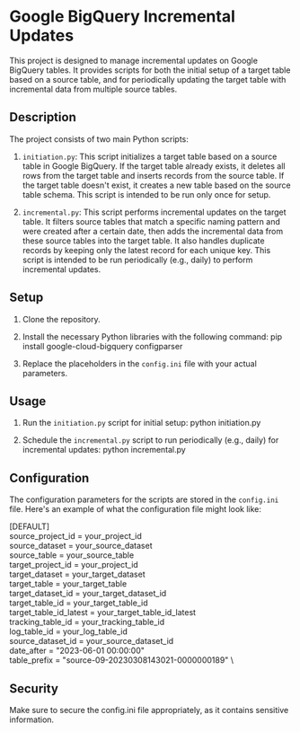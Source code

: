 # Google BigQuery Incremental Updates

This project is designed to manage incremental updates on Google BigQuery tables. It provides scripts for both the initial setup of a target table based on a source table, and for periodically updating the target table with incremental data from multiple source tables.

## Description

The project consists of two main Python scripts:

1. `initiation.py`: This script initializes a target table based on a source table in Google BigQuery. If the target table already exists, it deletes all rows from the target table and inserts records from the source table. If the target table doesn't exist, it creates a new table based on the source table schema. This script is intended to be run only once for setup.

2. `incremental.py`: This script performs incremental updates on the target table. It filters source tables that match a specific naming pattern and were created after a certain date, then adds the incremental data from these source tables into the target table. It also handles duplicate records by keeping only the latest record for each unique key. This script is intended to be run periodically (e.g., daily) to perform incremental updates.

## Setup

1. Clone the repository.

2. Install the necessary Python libraries with the following command: 
pip install google-cloud-bigquery configparser


3. Replace the placeholders in the `config.ini` file with your actual parameters.

## Usage

1. Run the `initiation.py` script for initial setup: python initiation.py


2. Schedule the `incremental.py` script to run periodically (e.g., daily) for incremental updates: python incremental.py


## Configuration

The configuration parameters for the scripts are stored in the `config.ini` file. Here's an example of what the configuration file might look like:

[DEFAULT] \
source_project_id = your_project_id \
source_dataset = your_source_dataset \
source_table = your_source_table \
target_project_id = your_project_id \
target_dataset = your_target_dataset \
target_table = your_target_table \
target_dataset_id = your_target_dataset_id \
target_table_id = your_target_table_id \
target_table_id_latest = your_target_table_id_latest \
tracking_table_id = your_tracking_table_id \
log_table_id = your_log_table_id \
source_dataset_id = your_source_dataset_id \
date_after = "2023-06-01 00:00:00" \
table_prefix = "source-09-20230308143021-0000000189" \

## Security

Make sure to secure the config.ini file appropriately, as it contains sensitive information.
